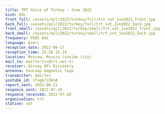 ```yaml
---
title: TRT Voice of Turkey — June 2022
kind: QSL
front_full: /assets/qsl/2022/turkey/full/trt_vot_jun2022_front.jpg
back_full: /assets/qsl/2022/turkey/full/trt_vot_jun2022_back.jpg
front_small: /assets/qsl/2022/turkey/small/trt_vot_jun2022_front.jpg
back_small: /assets/qsl/2022/turkey/small/trt_vot_jun2022_back.jpg
frequency: 9505 kHz
language: Azeri
reception_date: 2022-06-17
reception_time: 15.28-16.24
location: Moscow, Russia (inside city)
mail_to: mailto:tsr@trt.net.tr
receiver: Airspy HF+ Discovery
antenna: YouLoop magnetic loop
transmitter: emirler
youtube_id: sfogk7J3bnA
report_sent: 2022-06-21
responce_sent: 2022-07-19
responce_received: 2022-07-28
organization: trt
station: vot
---
```

